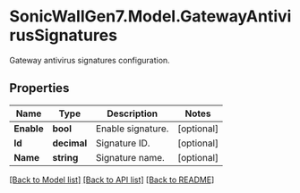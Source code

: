 # SonicWallGen7.Model.GatewayAntivirusSignatures
Gateway antivirus signatures configuration.

## Properties

Name | Type | Description | Notes
------------ | ------------- | ------------- | -------------
**Enable** | **bool** | Enable signature. | [optional] 
**Id** | **decimal** | Signature ID. | [optional] 
**Name** | **string** | Signature name. | [optional] 

[[Back to Model list]](../README.md#documentation-for-models) [[Back to API list]](../README.md#documentation-for-api-endpoints) [[Back to README]](../README.md)

